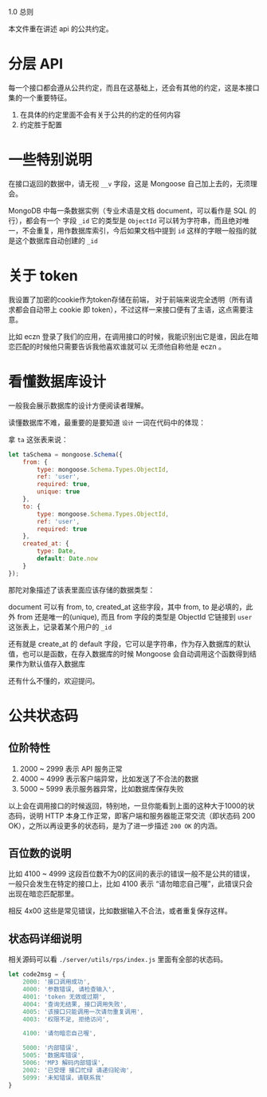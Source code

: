 1.0 总则 

本文件重在讲述 api 的公共约定。 

# 分层 API 

每一个接口都会遵从公共约定，而且在这基础上，还会有其他的约定，这是本接口集的一个重要特征。 

1. 在具体的约定里面不会有关于公共的约定的任何内容
2. 约定胜于配置 

# 一些特别说明 

在接口返回的数据中，请无视 `__v` 字段，这是 Mongoose 自己加上去的，无须理会。 

MongoDB 中每一条数据实例（专业术语是文档 document，可以看作是 SQL 的行），都会有一个 字段 `_id` 它的类型是 `ObjectId` 可以转为字符串，而且绝对唯一，不会重复，用作数据库索引，今后如果文档中提到 `id` 这样的字眼一般指的就是这个数据库自动创建的 `_id` 

# 关于 token 

我设置了加密的cookie作为token存储在前端， 对于前端来说完全透明（所有请求都会自动带上 cookie 即 token），不过这样一来接口便有了主语，这点需要注意。 

比如 eczn 登录了我们的应用，在调用接口的时候，我能识别出它是谁，因此在暗恋匹配的时候他只需要告诉我他喜欢谁就可以 无须他自称他是 eczn 。 

# 看懂数据库设计 

一般我会展示数据库的设计方便阅读者理解。 

读懂数据库不难，最重要的是要知道 `设计` 一词在代码中的体现： 

拿 `ta` 这张表来说： 

``` js
let taSchema = mongoose.Schema({
    from: {
        type: mongoose.Schema.Types.ObjectId,
        ref: 'user', 
        required: true, 
        unique: true
    }, 
    to: {
        type: mongoose.Schema.Types.ObjectId,
        ref: 'user', 
        required: true
    }, 
    created_at: {
        type: Date, 
        default: Date.now
    }
});
```

那陀对象描述了该表里面应该存储的数据类型： 

document 可以有 from, to, created_at 这些字段，其中 from, to 是必填的，此外 from 还是唯一的(unique), 而且 from 字段的类型是 ObjectId 它链接到 `user` 这张表上，记录着某个用户的 `_id` 

还有就是 create_at 的 default 字段，它可以是字符串，作为存入数据库的默认值，也可以是函数，在存入数据库的时候 Mongoose 会自动调用这个函数得到结果作为默认值存入数据库 

还有什么不懂的，欢迎提问。 

# 公共状态码

## 位阶特性

1. 2000 ~ 2999 表示 API 服务正常
2. 4000 ~ 4999 表示客户端异常，比如发送了不合法的数据
3. 5000 ~ 5999 表示服务器异常，比如数据库保存失败

以上会在调用接口的时候返回，特别地，一旦你能看到上面的这种大于1000的状态码，说明 HTTP 本身工作正常，即客户端和服务器能正常交流（即状态码 200 OK），之所以再设更多的状态码，是为了进一步描述 `200 OK` 的内涵。 

## 百位数的说明

比如 4100 ~ 4999 这段百位数不为0的区间的表示的错误一般不是公共的错误，一般只会发生在特定的接口上，比如 4100 表示 “请勿暗恋自己喔”，此错误只会出现在暗恋匹配那里。

相反 4x00 这些是常见错误，比如数据输入不合法，或者重复保存这样。 

## 状态码详细说明

相关源码可以看 `./server/utils/rps/index.js` 里面有全部的状态码。 

``` js
let code2msg = {
    2000: '接口调用成功', 
    4000: '参数错误, 请检查输入',
    4001: 'token 无效或过期', 
    4004: '查询无结果, 接口调用失败', 
    4005: '该接口只能调用一次请勿重复调用',
    4003: '权限不足, 拒绝访问', 

    4100: '请勿暗恋自己喔', 

    5000: '内部错误', 
    5005: '数据库错误', 
    5006: 'MP3 解码内部错误', 
    2002: '已受理 接口忙绿 请递归轮询', 
    5099: '未知错误，请联系我'
}
```
